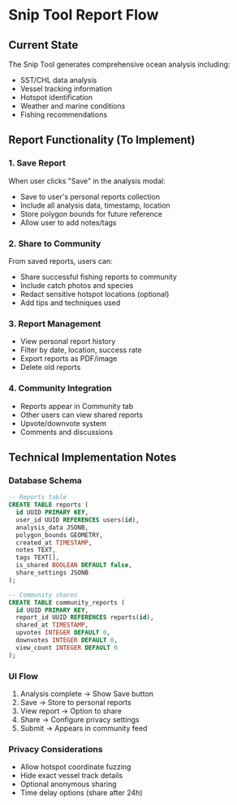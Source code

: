 # Snip Tool Report Flow

## Current State
The Snip Tool generates comprehensive ocean analysis including:
- SST/CHL data analysis
- Vessel tracking information
- Hotspot identification
- Weather and marine conditions
- Fishing recommendations

## Report Functionality (To Implement)

### 1. Save Report
When user clicks "Save" in the analysis modal:
- Save to user's personal reports collection
- Include all analysis data, timestamp, location
- Store polygon bounds for future reference
- Allow user to add notes/tags

### 2. Share to Community
From saved reports, users can:
- Share successful fishing reports to community
- Include catch photos and species
- Redact sensitive hotspot locations (optional)
- Add tips and techniques used

### 3. Report Management
- View personal report history
- Filter by date, location, success rate
- Export reports as PDF/image
- Delete old reports

### 4. Community Integration
- Reports appear in Community tab
- Other users can view shared reports
- Upvote/downvote system
- Comments and discussions

## Technical Implementation Notes

### Database Schema
```sql
-- Reports table
CREATE TABLE reports (
  id UUID PRIMARY KEY,
  user_id UUID REFERENCES users(id),
  analysis_data JSONB,
  polygon_bounds GEOMETRY,
  created_at TIMESTAMP,
  notes TEXT,
  tags TEXT[],
  is_shared BOOLEAN DEFAULT false,
  share_settings JSONB
);

-- Community shares
CREATE TABLE community_reports (
  id UUID PRIMARY KEY,
  report_id UUID REFERENCES reports(id),
  shared_at TIMESTAMP,
  upvotes INTEGER DEFAULT 0,
  downvotes INTEGER DEFAULT 0,
  view_count INTEGER DEFAULT 0
);
```

### UI Flow
1. Analysis complete → Show Save button
2. Save → Store to personal reports
3. View report → Option to share
4. Share → Configure privacy settings
5. Submit → Appears in community feed

### Privacy Considerations
- Allow hotspot coordinate fuzzing
- Hide exact vessel track details
- Optional anonymous sharing
- Time delay options (share after 24h)
